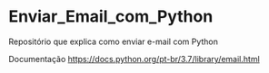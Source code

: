 # Enviar_Email_com_Python
 Repositório que explica como enviar e-mail com Python

 Documentação
 https://docs.python.org/pt-br/3.7/library/email.html

 
